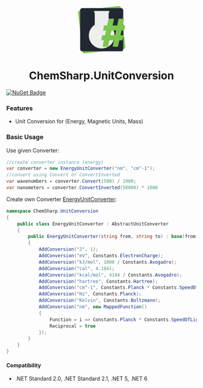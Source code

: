 <p align="center">
<img src="https://raw.githubusercontent.com/JensKrumsieck/ChemSharp/master/icon.png" height="125px" /></p>
<h1 align="center" >ChemSharp.UnitConversion</h1>

[![NuGet Badge](https://buildstats.info/nuget/ChemSharp.UnitConversion?includePreReleases=true)](https://www.nuget.org/packages/ChemSharp.UnitConversion/)

### Features
* Unit Conversion for (Energy, Magnetic Units, Mass)

### Basic Usage

Use given Converter:
```csharp
//create converter instance (energy)
var converter = new EnergyUnitConverter("nm", "cm^-1");
//convert using Convert or ConvertInverted
var wavenumbers = converter.Convert(500) / 1000;
var nanometers = converter.ConvertInverted(50000) * 1000
```

Create own Converter [EnergyUnitConverter](https://github.com/JensKrumsieck/ChemSharp/blob/master/ChemSharp.UnitConversion/EnergyUnitConverter.cs):
```csharp
namespace ChemSharp.UnitConversion
{
    public class EnergyUnitConverter : AbstractUnitConverter
    {
        public EnergyUnitConverter(string from, string to) : base(from, to)
        {
            AddConversion("J", 1);
            AddConversion("eV", Constants.ElectronCharge);
            AddConversion("kJ/mol", 1000 / Constants.Avogadro);
            AddConversion("cal", 4.184);
            AddConversion("kcal/mol", 4184 / Constants.Avogadro);
            AddConversion("hartree", Constants.Hartree);
            AddConversion("cm^-1", Constants.Planck * Constants.SpeedOfLight * 100);
            AddConversion("Hz", Constants.Planck);
            AddConversion("Kelvin", Constants.Boltzmann);
            AddConversion("nm", new MappedFunction()
            {
                Function = i => Constants.Planck * Constants.SpeedOfLight / (i * 1e-9),
                Reciprocal = true
            });
        }
    }
}
```

#### Compatibility
* .NET Standard 2.0, .NET Standard 2.1, .NET 5, .NET 6
